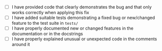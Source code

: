 <!--
Please tick when you have done these. They don't need to all be completed before the PR is submitted.
Delete them if they are not appropriate for this pull request.
-->
- [ ] I have provided code that clearly demonstrates the bug and that only works correctly when applying this fix
- [ ] I have added suitable tests demonstrating a fixed bug or new/changed feature to the test suite in `tests/`
- [ ] I have properly documented new or changed features in the documentation or in the docstrings
- [ ] I have properly explained unusual or unexpected code in the comments around it
